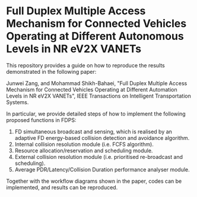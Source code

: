 # Full Duplex Multiple Access Mechanism for Connected Vehicles Operating at Different Autonomous Levels in NR eV2X VANETs

This repository provides a guide on how to reproduce the results demonstrated in the following paper:

Junwei Zang, and Mohammad Shikh-Bahaei, 
"Full Duplex Multiple Access Mechanism for Connected Vehicles Operating at Different Automation Levels in NR eV2X VANETs", 
IEEE Transactions on Intelligent Transportation Systems.

In particular, we provide detailed steps of how to implement the following proposed functions in FDPS:

1. FD simultaneous broadcast and sensing, which is realised by an adaptive FD energy-based collision detection and avoidance algorithm.
2. Internal collision resolution module (i.e. FCFS algorithm).
3. Resource allocation/reservation and scheduling module.
4. External collision resolution module (i.e. prioritised re-broadcast and scheduling).
5. Average PDR/Latency/Collision Duration performance analyser module.

Together with the workflow diagrams shown in the paper, codes can be implemented, and results can be reproduced.
